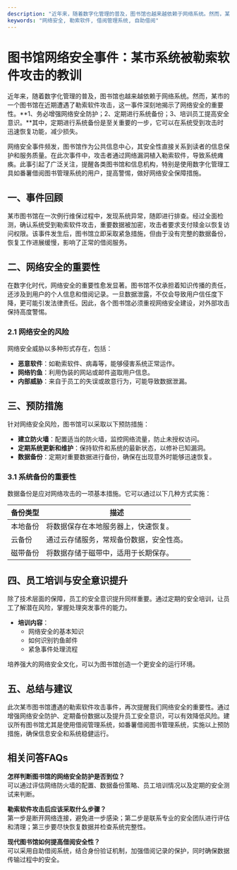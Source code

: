 ```yaml
---
description: "近年来，随着数字化管理的普及，图书馆也越来越依赖于网络系统。然而，某市的一个图书馆在近期遭遇了勒索软件攻击，这一事件深刻地揭示了网络安全的重要性。**1、务必增强网络安全防护；2、定期进行系统备份；3、培训员工提高安全意识。**其中，定期进行系统备份是至关重要的一步，它可以在系统受到攻击时迅速恢复功能，减少损失。"
keywords: "网络安全, 勒索软件, 借阅管理系统, 自助借阅"
---
```

# 图书馆网络安全事件：某市系统被勒索软件攻击的教训

近年来，随着数字化管理的普及，图书馆也越来越依赖于网络系统。然而，某市的一个图书馆在近期遭遇了勒索软件攻击，这一事件深刻地揭示了网络安全的重要性。**1、务必增强网络安全防护；2、定期进行系统备份；3、培训员工提高安全意识。**其中，定期进行系统备份是至关重要的一步，它可以在系统受到攻击时迅速恢复功能，减少损失。

网络安全事件频发，图书馆作为公共信息中心，其安全性直接关系到读者的信息保护和服务质量。在此次事件中，攻击者通过网络漏洞植入勒索软件，导致系统瘫痪。此事引起了广泛关注，提醒各类图书馆和信息机构，特别是使用数字化管理工具如番薯借阅图书管理系统的用户，提高警惕，做好网络安全保障措施。

## **一、事件回顾**

某市图书馆在一次例行维保过程中，发现系统异常，随即进行排查。经过全面检测，确认系统受到勒索软件攻击，重要数据被加密，攻击者要求支付赎金以恢复访问权限。该事件发生后，图书馆立即采取紧急措施，但由于没有完整的数据备份，恢复工作进展缓慢，影响了正常的借阅服务。

## **二、网络安全的重要性**

在数字化时代，网络安全的重要性愈发显著。图书馆不仅承担着知识传播的责任，还涉及到用户的个人信息和借阅记录。一旦数据泄露，不仅会导致用户信任度下降，更可能引发法律责任。因此，各个图书馆必须重视网络安全建设，对外部攻击保持高度警惕。

### **2.1 网络安全的风险**

网络安全威胁以多种形式存在，包括：

- **恶意软件**：如勒索软件、病毒等，能够侵害系统正常运作。
- **网络钓鱼**：利用伪装的网站或邮件盗取用户信息。
- **内部威胁**：来自于员工的失误或故意行为，可能导致数据泄漏。

## **三、预防措施**

针对网络安全风险，图书馆可以采取以下预防措施：

- **建立防火墙**：配置适当的防火墙，监控网络流量，防止未授权访问。
- **定期系统更新和维护**：保持软件和系统的最新状态，以修补已知漏洞。
- **数据备份**：定期对重要数据进行备份，确保在出现意外时能够迅速恢复。

### **3.1 系统备份的重要性**

数据备份是应对网络攻击的一项基本措施。它可以通过以下几种方式实施：

| 备份类型         | 描述                                    |
|------------------|-----------------------------------------|
| 本地备份         | 将数据保存在本地服务器上，快速恢复。 |
| 云备份           | 通过云存储服务，常规备份数据，安全性高。 |
| 磁带备份         | 将数据存储于磁带中，适用于长期保存。 |

## **四、员工培训与安全意识提升**

除了技术层面的保障，员工的安全意识提升同样重要。通过定期的安全培训，让员工了解潜在风险，掌握处理突发事件的能力。

- **培训内容**：
  - 网络安全的基本知识
  - 如何识别钓鱼邮件
  - 紧急事件处理流程

培养强大的网络安全文化，可以为图书馆创造一个更安全的运行环境。

## **五、总结与建议**

此次某市图书馆遭遇的勒索软件攻击事件，再次提醒我们网络安全的重要性。通过增强网络安全防护、定期备份数据以及提升员工安全意识，可以有效降低风险。建议所有图书馆尤其是使用借阅管理系统，如番薯借阅图书管理系统，实施以上预防措施，确保信息安全和系统稳健运行。

## **相关问答FAQs**

**怎样判断图书馆的网络安全防护是否到位？**  
可以通过评估网络防火墙的配置、数据备份策略、员工培训情况以及定期的安全测试来判断。

**勒索软件攻击后应该采取什么步骤？**  
第一步是断开网络连接，避免进一步感染；第二步是联系专业的安全团队进行评估和清理；第三步要尽快恢复数据并检查系统完整性。

**现代图书馆如何提高借阅安全性？**  
可以采用自助借阅系统，结合身份验证机制，加强借阅记录的保护，同时确保数据传输过程中的安全。
